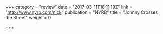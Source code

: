 +++
category = "review"
date = "2017-03-11T18:11:19Z"
link = "http://www.nyrb.com/nick"
publication = "NYRB"
title = "Johnny Crosses the Street"
weight = 0

+++
